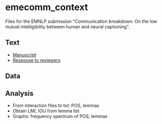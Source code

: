 # emecomm_context
Files for the EMNLP submission "Communication breakdown: On the low mutual intelligibility between human and neural captioning". 

## Text
* [Manuscript](https://www.overleaf.com/project/62a2116aa6b90cf0c3692861)
* [Response to reviewers](https://docs.google.com/document/d/1L95NVnGmlw5LdshIVxX7_F1NH_5lg8sjqEgX7POvfDU/edit)

## Data 


## Analysis
* From interaction files to txt: POS, lemmas
* Obtain LMI, IOU from lemma list 
* Graphs: frequency spectrum of POS, lemmas
